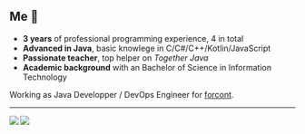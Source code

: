## Me 🤖 ##

 - **3 years** of professional programming experience, 4 in total
 - **Advanced in Java**, basic knowlege in C/C#/C++/Kotlin/JavaScript
 - **Passionate teacher**, top helper on *Together Java*
 - **Academic background** with an Bachelor of Science in Information Technology

Working as Java Developper / DevOps Engineer for [forcont](https://www.forcont.de/).
<hr>
<img align="left" src="https://github-readme-stats.vercel.app/api?username=krankkkk&count_private=true&show_icons=true&theme=github_dark&hide_border=true&include_all_commits=true&custom_title=GitHub%20Stats" />
<img align="left" src="https://github-readme-stats.vercel.app/api/top-langs/?username=krankkkk&theme=github_dark&layout=compact&card_width=445&langs_count=10&hide=HTML&hide_border=true"/>

<!--
**krankkkk/krankkkk** is a ✨ _special_ ✨ repository because its `README.md` (this file) appears on your GitHub profile.

Here are some ideas to get you started:

- 🔭 I’m currently working on ...
- 🌱 I’m currently learning ...
- 👯 I’m looking to collaborate on ...
- 🤔 I’m looking for help with ...
- 💬 Ask me about ...
- 📫 How to reach me: ...
- 😄 Pronouns: ...
- ⚡ Fun fact: ...
-->
